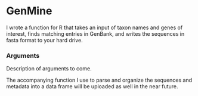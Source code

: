 # GenMine

I wrote a function for R that takes an input of taxon names and genes of interest, finds matching entries in GenBank, and writes the sequences in fasta format to your hard drive.

### Arguments

Description of arguments to come.

The accompanying function I use to parse and organize the sequences and metadata into a data frame will be uploaded as well in the near future.
